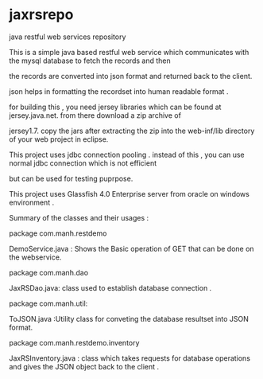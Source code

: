 jaxrsrepo
=========

java restful  web services repository

This is a simple java based restful web service which communicates with the mysql database to fetch the records and then 

the records are converted into json format and returned back to the client.

json helps in formatting the recordset into human readable format . 

for building this , you need jersey libraries which can be found at jersey.java.net. from there download a zip archive of 

jersey1.7. copy the jars after extracting the zip into the web-inf/lib directory of your web project in eclipse.

This project uses jdbc connection pooling . instead of this , you can use normal jdbc connection which is not efficient 

but can be used for testing puprpose. 

This project uses Glassfish 4.0 Enterprise server from oracle on windows environment .

Summary of the classes and their usages :

package com.manh.restdemo 

DemoService.java : Shows the Basic operation of GET that can be done on the webservice.

package com.manh.dao

JaxRSDao.java:  class used to establish database connection .

package com.manh.util:

ToJSON.java :Utility class for conveting the database resultset into JSON format.

package com.manh.restdemo.inventory

JaxRSInventory.java : class which takes requests for database operations and gives the JSON object back to the client .

